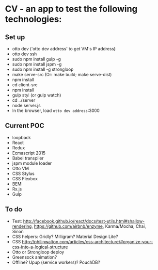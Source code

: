 # CV - an app to test the following technologies:

## Set up
* otto dev ('otto dev address' to get VM's IP address)
* otto dev ssh
* sudo npm install gulp -g
* sudo npm install jspm -g
* sudo npm install -g strongloop
* make serve-src (Or: make build; make serve-dist)
* npm install
* cd client-src
* npm install
* gulp styl (or gulp watch)
* cd ../server
* node server.js
* In the browser, load `otto dev address`:3000

## Current POC
* loopback
* React
* Redux
* Ecmascript 2015
* Babel transpiler
* jspm module loader
* Otto VM
* CSS Stylus
* CSS Flexbox
* BEM
* Rx.js
* Gulp

## To do
* Test: http://facebook.github.io/react/docs/test-utils.html#shallow-rendering, https://github.com/airbnb/enzyme, Karma/Mocha, Chai, Sinon
* CSS helpers: Gridly? Milligram? Material Design Lite?
* CSS http://philipwalton.com/articles/css-architecture/#organize-your-css-into-a-logical-structure
* Otto or Strongloop deploy
* Greensock animation?
* Offline? Upup (service workers)? PouchDB?

